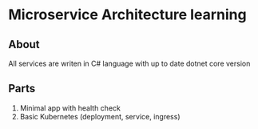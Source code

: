 # Microservice Architecture learning
## About
All services are writen in C# language with up to date dotnet core version
## Parts
1. Minimal app with health check
2. Basic Kubernetes (deployment, service, ingress)